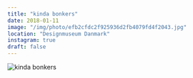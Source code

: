 ```yaml
---
title: "kinda bonkers"
date: 2018-01-11
image: "/img/photo/efb2cfdc2f925936d2fb4079fd4f2043.jpg"
location: "Designmuseum Danmark"
instagram: true
draft: false
---
```


![kinda bonkers](/img/photo/efb2cfdc2f925936d2fb4079fd4f2043.jpg)
